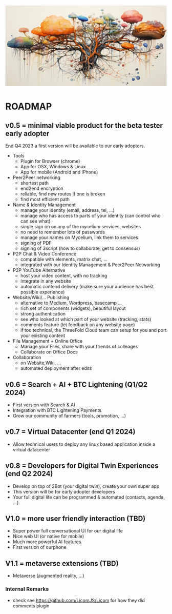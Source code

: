
# ![image alt text](img/mycelium_2.png)

# ROADMAP

## v0.5 = minimal viable product for the beta tester early adopter

End Q4 2023 a first version will be available to our early adoptors.

- Tools
  - Plugin for Browser (chrome) 
  - App for OSX, Windows & Linux
  - App for mobile (Android and IPhone)
- Peer2Peer networking
  - shortest path
  - end2end encryption
  - reliable, find new routes if one is broken
  - find most efficient path
- Name & Identity Management
  - manage your identity (email, address, tel, ...)
  - manage who has access to parts of your identity (can control who can see what)
  - single sign on on any of the mycelium services, websites
  - no need to remember lots of passwords
  - manage your names on Mycelium, link them to services
  - signing of PDF
  - signing of 3script (how to collaborate, get to consensus) 
- P2P Chat & Video Conference
  - compatible with elements, matrix chat, ...
  - integrated with our Identity Management & Peer2Peer Networking
- P2P YouTube Alternative
  - host your video content, with no tracking
  - integrate in any website
  - automatic contend delivery (make sure your audience has best possible experience)
- Website/Wiki/... Publishing
  - alternative to Medium, Wordpress, basecamp ...
  - rich set of components (widgets), beautiful layout
  - strong authentication
  - see who looked at which part of your website (tracking, stats)
  - comments feature (let feedback on any website page)
  - if too technical, the ThreeFold Cloud team can setup for you and port your existing content
- File Management + Online Office
  - Manage your Files, share with your friends of colleages
  - Collaborate on Office Docs
- Collaboration 
  - on Website,Wiki, ...
  - automated deployment after edits

## v0.6 = Search + AI + BTC Lightening (Q1/Q2 2024)

- First version with Search & AI 
- Integration with BTC Lightening Payments
- Grow our community of farmers (tools, promotion, ...)

## v0.7 = Virtual Datacenter  (end Q1 2024)

- Allow technical users to deploy any linux based application inside a virtual datacenter

## v0.8 = Developers for Digital Twin Experiences (end Q2 2024)

- Develop on top of 3Bot (your digital twin), create your own super app
- This version will be for early adopter developers
- Your full digital life can be programmed & automated (contacts, agenda, ...).


## V1.0 = more user friendly interaction (TBD)

* Super power full conversational UI for our digital life
* Nice web UI (or native for mobile)
* Much more powerful AI features
* First version of ourphone

## V1.1 = metaverse extensions (TBD)

* Metaverse (augmented reality, …) 


### Internal Remarks

- check see https://github.com/LicomJS/Licom for how they did comments plugin